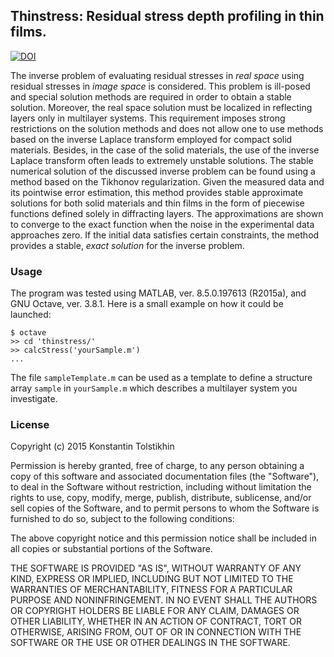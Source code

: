 ## Thinstress: Residual stress depth profiling in thin films.

[![DOI](https://zenodo.org/badge/19969/consttgit/thinstress.svg)](https://zenodo.org/badge/latestdoi/19969/consttgit/thinstress)

The inverse problem of evaluating residual stresses in *real space* using residual stresses in *image space* is considered. This problem is ill-posed and special solution methods are required in order to obtain a stable solution.  Moreover, the real space solution must be localized in reflecting layers only in multilayer systems. This requirement imposes strong restrictions on the solution methods and does not allow one to use methods based on the inverse Laplace transform employed for compact solid materials. Besides, in the case of the solid materials, the use of the inverse Laplace transform often leads to extremely unstable solutions. The stable numerical solution of the discussed inverse problem can be found using a method based on the Tikhonov regularization. Given the measured data and its pointwise error estimation, this method provides stable approximate solutions for both solid materials and thin films in the form of piecewise functions defined solely in diffracting layers. The approximations are shown to converge to the exact function when the noise in the experimental data approaches zero. If the initial data satisfies certain constraints, the method provides a stable, *exact solution* for the inverse problem.

### Usage

The program was tested using MATLAB, ver. 8.5.0.197613 (R2015a), and GNU Octave, ver. 3.8.1.  Here is a small example on how it could be launched:
```
$ octave
>> cd 'thinstress/'
>> calcStress('yourSample.m')
...
```
The file `sampleTemplate.m` can be used as a template to define a structure array `sample` in `yourSample.m` which describes a multilayer system you investigate.  

### License

Copyright (c) 2015 Konstantin Tolstikhin

Permission is hereby granted, free of charge, to any person obtaining a copy
of this software and associated documentation files (the "Software"), to deal
in the Software without restriction, including without limitation the rights
to use, copy, modify, merge, publish, distribute, sublicense, and/or sell
copies of the Software, and to permit persons to whom the Software is
furnished to do so, subject to the following conditions:

The above copyright notice and this permission notice shall be included in
all copies or substantial portions of the Software.

THE SOFTWARE IS PROVIDED "AS IS", WITHOUT WARRANTY OF ANY KIND, EXPRESS OR
IMPLIED, INCLUDING BUT NOT LIMITED TO THE WARRANTIES OF MERCHANTABILITY,
FITNESS FOR A PARTICULAR PURPOSE AND NONINFRINGEMENT. IN NO EVENT SHALL THE
AUTHORS OR COPYRIGHT HOLDERS BE LIABLE FOR ANY CLAIM, DAMAGES OR OTHER
LIABILITY, WHETHER IN AN ACTION OF CONTRACT, TORT OR OTHERWISE, ARISING FROM,
OUT OF OR IN CONNECTION WITH THE SOFTWARE OR THE USE OR OTHER DEALINGS IN
THE SOFTWARE.
